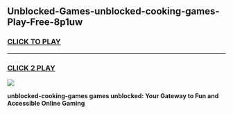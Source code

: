 
## Unblocked-Games-unblocked-cooking-games-Play-Free-8p1uw
<h3>
<a href="https://premium76.site?title=unblocked-cooking-games&ref=12A">CLICK TO PLAY</a></h3>
<hr>

<h3>
<a href="https://premium76.site?title=unblocked-cooking-games&ref=12A">CLICK 2 PLAY</a>
  
</h3>

<a href="https://premium76.site?title=unblocked-cooking-games&ref=12A"><img src="https://clearcache.store/games.png"></a>


**unblocked-cooking-games games unblocked: Your Gateway to Fun and Accessible Online Gaming**
